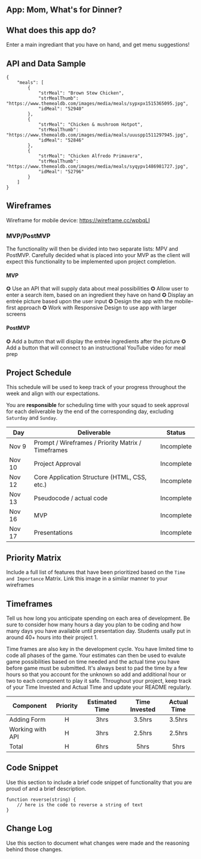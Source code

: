 ## App: Mom, What's for Dinner?

## What does this app do?

Enter a main ingrediant that you have on hand, and get menu suggestions!

## API and Data Sample

```
{
    "meals": [
        {
            "strMeal": "Brown Stew Chicken",
            "strMealThumb": "https://www.themealdb.com/images/media/meals/sypxpx1515365095.jpg",
            "idMeal": "52940"
        },
        {
            "strMeal": "Chicken & mushroom Hotpot",
            "strMealThumb": "https://www.themealdb.com/images/media/meals/uuuspp1511297945.jpg",
            "idMeal": "52846"
        },
        {
            "strMeal": "Chicken Alfredo Primavera",
            "strMealThumb": "https://www.themealdb.com/images/media/meals/syqypv1486981727.jpg",
            "idMeal": "52796"
        }
    ]
}
```

## Wireframes

Wireframe for mobile device:
https://wireframe.cc/wpbqLI

### MVP/PostMVP

The functionality will then be divided into two separate lists: MPV and PostMVP. Carefully decided what is placed into your MVP as the client will expect this functionality to be implemented upon project completion.

#### MVP

✪ Use an API that will supply data about meal possibilities
✪ Allow user to enter a search item, based on an ingredient they have on hand
✪ Display an entrée picture based upon the user input
✪ Design the app with the mobile-first approach
✪ Work with Responsive Design to use app with larger screens

#### PostMVP

✪ Add a button that will display the entrée ingredients after the picture
✪ Add a button that will connect to an instructional YouTube video for meal prep

## Project Schedule

This schedule will be used to keep track of your progress throughout the week and align with our expectations.

You are **responsible** for scheduling time with your squad to seek approval for each deliverable by the end of the corresponding day, excluding `Saturday` and `Sunday`.

| Day    | Deliverable                                        | Status     |
| ------ | -------------------------------------------------- | ---------- |
| Nov 9  | Prompt / Wireframes / Priority Matrix / Timeframes | Incomplete |
| Nov 10 | Project Approval                                   | Incomplete |
| Nov 12 | Core Application Structure (HTML, CSS, etc.)       | Incomplete |
| Nov 13 | Pseudocode / actual code                           | Incomplete |
| Nov 16 | MVP                                                | Incomplete |
| Nov 17 | Presentations                                      | Incomplete |

## Priority Matrix

Include a full list of features that have been prioritized based on the `Time and Importance` Matrix. Link this image in a similar manner to your wireframes

## Timeframes

Tell us how long you anticipate spending on each area of development. Be sure to consider how many hours a day you plan to be coding and how many days you have available until presentation day. Students usally put in around 40+ hours into their project 1.

Time frames are also key in the development cycle. You have limited time to code all phases of the game. Your estimates can then be used to evalute game possibilities based on time needed and the actual time you have before game must be submitted. It's always best to pad the time by a few hours so that you account for the unknown so add and additional hour or two to each component to play it safe. Throughout your project, keep track of your Time Invested and Actual Time and update your README regularly.

| Component        | Priority | Estimated Time | Time Invested | Actual Time |
| ---------------- | :------: | :------------: | :-----------: | :---------: |
| Adding Form      |    H     |      3hrs      |    3.5hrs     |   3.5hrs    |
| Working with API |    H     |      3hrs      |    2.5hrs     |   2.5hrs    |
| Total            |    H     |      6hrs      |     5hrs      |    5hrs     |

## Code Snippet

Use this section to include a brief code snippet of functionality that you are proud of and a brief description.

```
function reverse(string) {
	// here is the code to reverse a string of text
}
```

## Change Log

Use this section to document what changes were made and the reasoning behind those changes.
